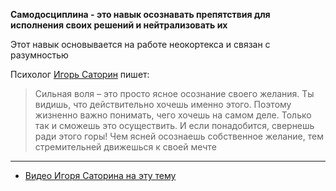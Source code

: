 
**Самодосциплина - это навык осознавать препятствия для исполнения своих решений и нейтрализовать их**

Этот навык основывается на работе неокортекса и связан с разумностью

Психолог [Игорь Саторин](https://progressman.ru/) пишет:
>Сильная воля – это просто ясное осознание своего желания. Ты видишь, что действительно хочешь именно этого. Поэтому жизненно важно понимать, чего хочешь на самом деле. Только так и сможешь это осуществить. И если понадобится, свернешь ради этого горы! Чем ясней осознаешь собственное желание, тем стремительней движешься к своей мечте


---
- [Видео Игоря Саторина на эту тему](https://www.youtube.com/watch?v=pKGP_TRNA1Y)











